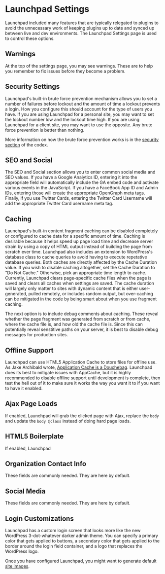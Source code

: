 Launchpad Settings
==================

Launchpad included many features that are typically relegated to plugins to avoid the unnecessary work of keeping plugins up to date and synced up between live and dev environments.  The Launchpad Settings page is used to control these options.

## Warnings

At the top of the settings page, you may see warnings.  These are to help you remember to fix issues before they become a problem.

## Security Settings

Launchpad's built-in brute force prevention mechanism allows you to set a number of failures before lockout and the amount of time a lockout prevents a login.  How you configure this should account for the type of users you have.  If you are using Launchpad for a personal site, you may want to set the lockout number low and the lockout time high.  If you are using Launchpad for a client site, you may want to use the opposite.  Any brute force prevention is better than nothing.

More information on how the brute force prevention works is in the [security section](security.md) of the codex.

## SEO and Social

The SEO and Social section allows you to enter common social media and SEO values.  If you have a Google Analytics ID, entering it into the appropriate field will automatically include the GA embed code and activate various events in the JavaScript.  If you have a FaceBook App ID and Admin IDs, entering those will create the appropriate OpenGraph meta tags.  Finally, if you use Twitter Cards, entering the Twitter Card Username will add the appropriate Twitter Card username meta tag.

## Caching

Launchpad's built-in content fragment caching can be disabled completely or configured to cache data for a specific amount of time.  Caching is desirable because it helps speed up page load time and decrease server strain by using a copy of HTML output instead of building the page from scratch ever time.  Launchpad also includes an extension to WordPress's database class to cache queries to avoid having to execute repetative database queries.  Both caches are directly affected by the Cache Duration value.  If you wish to disable caching altogether, set the Cache Duration to "Do Not Cache."  Otherwise, pick an appropriate time length to cache.  Currently, Launchpad clears page-specific cache files when the page is saved and clears all caches when settings are saved.  The cache duration will largely only matter to sites with dynamic content that is either user-generated, pulled remotely, or includes random output, but over-caching can be mitigated in the code by being smart about when you use fragment caching.

The next option is to include debug comments about caching.  These reveal whether the page fragment was generated from scratch or from cache, where the cache file is, and how old the cache file is.  Since this can potentially reveal senstitive paths on your server, it is best to disable debug messages for production sites.

## Offline Support

Launchpad can use HTML5 Application Cache to store files for offline use.  As Jake Archibald wrote, [Application Cache is a Douchebag](http://alistapart.com/article/application-cache-is-a-douchebag).  Launchpad does its best to mitigate issues with AppCache, but it is highly recommended to disable offline support until development is complete, then test the hell out of it to make sure it works the way you want it to if you want to have it enabled.

## Ajax Page Loads

If enabled, Launchpad will grab the clicked page with Ajax, replace the <code>body</code> and update the <code>body @class</code> instead of doing hard page loads.

## HTML5 Boilerplate

If enabled, Launchpad

## Organization Contact Info

These fields are commonly needed.  They are here by default.

## Social Media

These fields are commonly needed.  They are here by default.

## Login Customizations

Launchpad has a custom login screen that looks more like the new WordPress 3-dot-whatever darker admin theme.  You can specify a primary color that gets applied to buttons, a secondary color that gets applied to the border around the login field container, and a logo that replaces the WordPress logo.

Once you have configured Launchpad, you might want to generate default [site images](site-images.md).